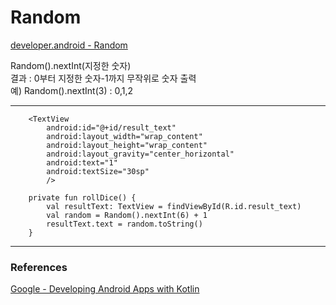 # Random

[developer.android - Random](https://developer.android.com/reference/java/util/Random)

Random().nextInt(지정한 숫자)  
결과 : 0부터 지정한 숫자-1까지 무작위로 숫자 출력   
예) Random().nextInt(3) : 0,1,2  

---

```
    <TextView
        android:id="@+id/result_text"
        android:layout_width="wrap_content"
        android:layout_height="wrap_content"
        android:layout_gravity="center_horizontal"
        android:text="1"
        android:textSize="30sp"
        />
```
```
    private fun rollDice() {
        val resultText: TextView = findViewById(R.id.result_text)
        val random = Random().nextInt(6) + 1
        resultText.text = random.toString()
    }
```
---

### References
[Google - Developing Android Apps with Kotlin](https://www.udacity.com/course/developing-android-apps-with-kotlin--ud9012)    
